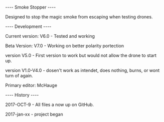 ---- Smoke Stopper ----

Designed to stop the magic smoke from escaping when testing drones.

---- Development ----

Current version: 	V6.0 - Tested and working

Beta Version: 		V7.0 - Working on better polarity portection

version V5.0 - First version to work but would not allow the drone to start up.

version V1.0-V4.0 - dosen't work as intendet, does nothing, burns, or wont turn of again.

Primary editor: McHauge

---- History ----

2017-OCT-9 - All files a now up on GitHub.

2017-jan-xx - project began